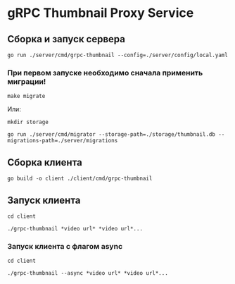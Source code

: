 # gRPC Thumbnail Proxy Service
## Сборка и запуск сервера
`go run ./server/cmd/grpc-thumbnail --config=./server/config/local.yaml`
### При первом запуске необходимо сначала применить миграции!
`make migrate`

Или:

`mkdir storage`

`go run ./server/cmd/migrator --storage-path=./storage/thumbnail.db --migrations-path=./server/migrations`


## Сборка клиента
`go build -o client ./client/cmd/grpc-thumbnail`
## Запуск клиента
`cd client`

`./grpc-thumbnail *video url* *video url*...`
### Запуск клиента с флагом async
`cd client`

`./grpc-thumbnail --async *video url* *video url*...`